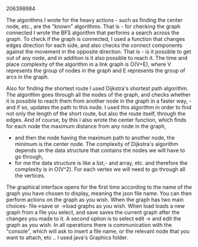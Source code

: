 206398984

The algorithms I wrote for the heavy actions - such as finding the center node, etc., are the "known" algorithms.
That is - for checking the graph connected I wrote the BFS algorithm that performs a search across the graph.
To check if the graph is connected, I used a function that changes edges direction for each side, and also checks
the connect components against the movement in the opposite direction.
That is - is it possible to get out of any node, and in addition is it also possible to reach it.
The time and place complexity of the algorithm in a link graph is O(V+E),
where V represents the group of nodes in the graph and E represents the group of arcs in the graph.

Also for finding the shortest route I used Dijkstra's shortest path algorithm.
The algorithm goes through all the nodes of the graph, and checks whether it is possible to reach them from another node in the graph
in a faster way, - and if so, updates the path to this node.
I used this algorithm in order to find not only the length of the short route, but also the route itself, through the edges.
And of course, by this I also wrote the center function, which finds for each node the maximum distance from any node in the graph,
- and then the node having the maximum path to another node, the minimum is the center node.
The complexity of Dijkstra's algorithm depends on the data structure that contains the nodes we will have to go through,
- for me the data structure is like a list,- and array, etc. and therefore the complexity is in O(V^2).
For each vertex we will need to go through all the vertices.

The graphical interface opens for the first time according to the name of the graph you have chosen to display, meaning the json file name.
You can then perform actions on the graph as you wish.
When the graph has two main choices- file->save or ->load graphs as you wish. When load loads a new graph from a file you select,
and save saves the current graph after the changes you made to it.
A second option is to select edit -> and edit the graph as you wish.
In all operations there is communication with the "console", which will ask to insert a file name, or the relevant node that you want to attach, etc ..
I used java's Graphics folder.

